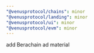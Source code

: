 ```yaml
---
"@venusprotocol/chains": minor
"@venusprotocol/landing": minor
"@venusprotocol/ui": minor
"@venusprotocol/evm": minor
---
```


add Berachain ad material
